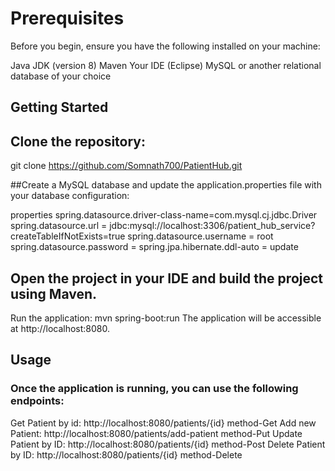 # Prerequisites
Before you begin, ensure you have the following installed on your machine:

Java JDK (version 8)
Maven
Your IDE (Eclipse)
MySQL or another relational database of your choice

## Getting Started
## Clone the repository:
git clone https://github.com/Somnath700/PatientHub.git

##Create a MySQL database and update the application.properties file with your database configuration:

properties
spring.datasource.driver-class-name=com.mysql.cj.jdbc.Driver
spring.datasource.url = jdbc:mysql://localhost:3306/patient_hub_service?createTableIfNotExists=true
spring.datasource.username = root
spring.datasource.password = 
spring.jpa.hibernate.ddl-auto = update

## Open the project in your IDE and build the project using Maven.

Run the application:
mvn spring-boot:run
The application will be accessible at http://localhost:8080.

## Usage
### Once the application is running, you can use the following endpoints:

Get Patient by id: http://localhost:8080/patients/{id}   method-Get
Add new Patient: http://localhost:8080/patients/add-patient    method-Put
Update Patient by ID: http://localhost:8080/patients/{id}     method-Post
Delete Patient by ID: http://localhost:8080/patients/{id}     method-Delete


